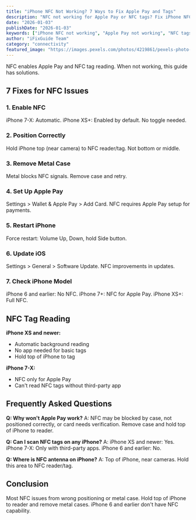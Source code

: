 ```yaml
---
title: "iPhone NFC Not Working? 7 Ways to Fix Apple Pay and Tags"
description: "NFC not working for Apple Pay or NFC tags? Fix iPhone NFC issues with our complete troubleshooting guide."
date: "2026-01-03"
publishDate: "2026-01-03"
keywords: ["iPhone NFC not working", "Apple Pay not working", "NFC tags not reading", "fix NFC iPhone", "contactless payment failed"]
author: "iFixGuide Team"
category: "connectivity"
featured_image: "https://images.pexels.com/photos/4219861/pexels-photo-4219861.jpeg?auto=compress&cs=tinysrgb&w=1200"
---
```


NFC enables Apple Pay and NFC tag reading. When not working, this guide has solutions.

## 7 Fixes for NFC Issues

### 1. Enable NFC
iPhone 7-X: Automatic. iPhone XS+: Enabled by default. No toggle needed.

### 2. Position Correctly
Hold iPhone top (near camera) to NFC reader/tag. Not bottom or middle.

### 3. Remove Metal Case
Metal blocks NFC signals. Remove case and retry.

### 4. Set Up Apple Pay
Settings > Wallet & Apple Pay > Add Card. NFC requires Apple Pay setup for payments.

### 5. Restart iPhone
Force restart: Volume Up, Down, hold Side button.

### 6. Update iOS
Settings > General > Software Update. NFC improvements in updates.

### 7. Check iPhone Model
iPhone 6 and earlier: No NFC. iPhone 7+: NFC for Apple Pay. iPhone XS+: Full NFC.

## NFC Tag Reading

**iPhone XS and newer:**
- Automatic background reading
- No app needed for basic tags
- Hold top of iPhone to tag

**iPhone 7-X:**
- NFC only for Apple Pay
- Can't read NFC tags without third-party app

## Frequently Asked Questions

**Q: Why won't Apple Pay work?**
A: NFC may be blocked by case, not positioned correctly, or card needs verification. Remove case and hold top of iPhone to reader.

**Q: Can I scan NFC tags on any iPhone?**
A: iPhone XS and newer: Yes. iPhone 7-X: Only with third-party apps. iPhone 6 and earlier: No.

**Q: Where is NFC antenna on iPhone?**
A: Top of iPhone, near cameras. Hold this area to NFC reader/tag.

## Conclusion
Most NFC issues from wrong positioning or metal case. Hold top of iPhone to reader and remove metal cases. iPhone 6 and earlier don't have NFC capability.
